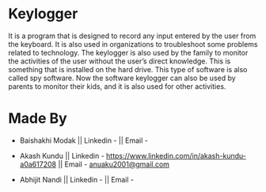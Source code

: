 # Keylogger
It is a program that is designed to record any input entered by the user from the keyboard. It is also used in organizations to troubleshoot some problems related to technology. The keylogger is also used by the family to monitor the activities of the user without the user’s direct knowledge. This is something that is installed on the hard drive. This type of software is also called spy software. Now the software keylogger can also be used by parents to monitor their kids, and it is also used for other activities.

# Made By 
- Baishakhi Modak || Linkedin - || Email - 
* Akash Kundu || Linkedin - https://www.linkedin.com/in/akash-kundu-a0a617208 || Email - anuaku2001@gmail.com
+ Abhijit Nandi || Linkedin - || Email - 



